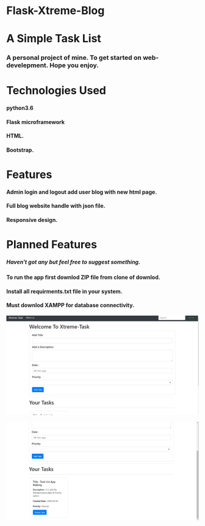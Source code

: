 # Flask-Xtreme-Blog

# A Simple Task List
### A personal project of mine. To get started on web-develepment. Hope you enjoy.

# Technologies Used

#### python3.6
#### Flask microframework
#### HTML.
#### Bootstrap.

# Features
#### Admin login and logout add user blog with new html page.
#### Full blog website handle with json file.
#### Responsive design.
# Planned Features
##### Haven't got any but feel free to suggest something.

#### To run the app first downlod ZIP file from clone of downlod.
#### Install all requirments.txt file in your system.
#### Must downlod XAMPP for database connectivity.

![](https://github.com/PM00099/XtremeTask.in/blob/master/into_1.jpg)


![](https://github.com/PM00099/XtremeTask.in/blob/master/into_2.jpg)
